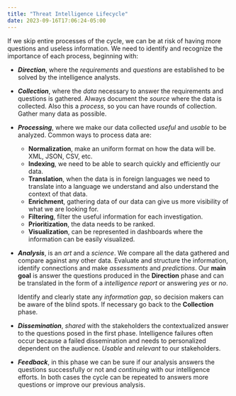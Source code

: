 ```yaml
---
title: "Threat Intelligence Lifecycle"
date: 2023-09-16T17:06:24-05:00
---
```

If we skip entire processes of the cycle, we can be at risk of having more questions and useless information. We need to identify and recognize the importance of each process, beginning with:

- ***Direction***, where the _requirements_ and _questions_ are established to be solved by the intelligence analysts.

- ***Collection***, where the _data_ necessary to answer the requirements and questions is gathered. Always document the _source_ where the data is collected. Also this a _process_, so you can have rounds of collection. Gather many data as possible.

- ***Processing***, where we make our data collected _useful_ and _usable_ to be analyzed. Common ways to process data are:
	- **Normalization**, make an uniform format on how the data will be. XML, JSON, CSV, etc.
	- **Indexing**, we need to be able to search quickly and efficiently our data.
	- **Translation**, when the data is in foreign languages we need to translate into a language we understand and also understand the context of that data.
	- **Enrichment**, gathering data of our data can give us more visibility of what we are looking for.
	- **Filtering**, filter the useful information for each investigation.
	- **Prioritization**, the data needs to be ranked.
	- **Visualization**, can be represented in dashboards where the information can be easily visualized.

- ***Analysis***, is an _art_ and a _science_. We compare all the data gathered and compare against any other data. Evaluate and structure the information, identify connections and make _assessments_ and _predictions_. Our **main goal** is answer the questions produced in the **Direction** phase and can be translated in the form of a _intelligence report_ or answering _yes_ or _no_.

	Identify and clearly state any _information gap_, so decision makers can be aware of the blind spots. If necessary go back to the **Collection** phase.

- ***Dissemination***, _shared_ with the stakeholders the contextualized answer to the questions posed in the first phase. Intelligence failures often occur because a failed dissemination and needs to personalized dependent on the audience. _Usable_ and _relevant_ to our stakeholders.

- ***Feedback***, in this phase we can be sure if our analysis answers the questions successfully or not and _continuing_ with our intelligence efforts. In both cases the cycle can be repeated to answers more questions or improve our previous analysis.